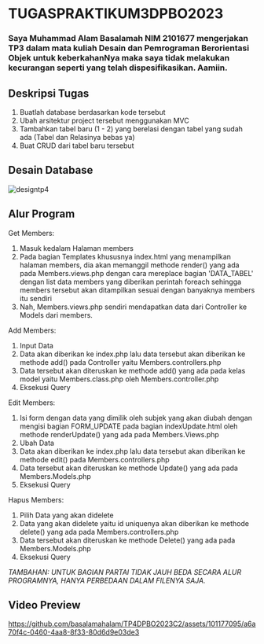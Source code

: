 # TUGASPRAKTIKUM3DPBO2023
### Saya Muhammad Alam Basalamah NIM 2101677 mengerjakan TP3 dalam mata kuliah Desain dan Pemrograman Berorientasi Objek untuk keberkahanNya maka saya tidak melakukan kecurangan seperti yang telah dispesifikasikan. Aamiin.

## Deskripsi Tugas
1. Buatlah database berdasarkan kode tersebut
2. Ubah arsitektur project tersebut menggunakan MVC
3. Tambahkan tabel baru (1 - 2) yang berelasi dengan tabel yang sudah ada (Tabel dan Relasinya bebas ya)
4. Buat CRUD dari tabel  baru tersebut

## Desain Database
![designtp4](https://github.com/basalamahalam/TP4DPBO2023C2/assets/101177095/438a831b-ee63-4739-9cee-ef9cce136e28)

## Alur Program

Get Members:
1. Masuk kedalam Halaman members
2. Pada bagian Templates khususnya index.html yang menampilkan halaman members, dia akan memanggil methode render() yang ada pada Members.views.php dengan cara mereplace bagian 'DATA_TABEL' dengan list data members yang diberikan perintah foreach sehingga members tersebut akan ditampilkan sesuai dengan banyaknya members itu sendiri
3. Nah, Members.views.php sendiri mendapatkan data dari Controller ke Models dari members.

Add Members:
1. Input Data
2. Data akan diberikan ke index.php lalu data tersebut akan diberikan ke methode add() pada Controller yaitu Members.controllers.php
3. Data tersebut akan diteruskan ke methode add() yang ada pada kelas model yaitu Members.class.php oleh Members.controller.php
4. Eksekusi Query

Edit Members:
1. Isi form dengan data yang dimilik oleh subjek yang akan diubah dengan mengisi bagian FORM_UPDATE pada bagian indexUpdate.html oleh methode renderUpdate() yang ada pada Members.Views.php
2. Ubah Data
3. Data akan diberikan ke index.php lalu data tersebut akan diberikan ke methode edit() pada Members.controllers.php
4. Data tersebut akan diteruskan ke methode Update() yang ada pada Members.Models.php
5. Eksekusi Query

Hapus Members:
1. Pilih Data yang akan didelete
2. Data yang akan didelete yaitu id uniquenya akan diberikan ke methode delete() yang ada pada Members.controllers.php
3. Data tersebut akan diteruskan ke methode Delete() yang ada pada Members.Models.php
4. Eksekusi Query

*TAMBAHAN: UNTUK BAGIAN PARTAI TIDAK JAUH BEDA SECARA ALUR PROGRAMNYA, HANYA PERBEDAAN DALAM FILENYA SAJA.*

## Video Preview
https://github.com/basalamahalam/TP4DPBO2023C2/assets/101177095/a6a70f4c-0460-4aa8-8f33-80d6d9e03de3

